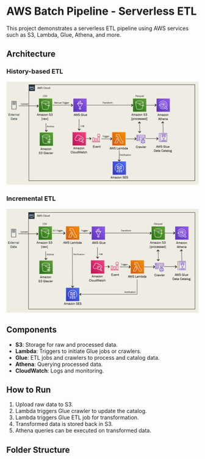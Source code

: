 # AWS Batch Pipeline - Serverless ETL

This project demonstrates a serverless ETL pipeline using AWS services such as S3, Lambda, Glue, Athena, and more.

## Architecture

### History-based ETL
![Architecture History](architecture_history.png)

### Incremental ETL
![Architecture Incremental](architecture_incremental.png)

## Components

- **S3**: Storage for raw and processed data.
- **Lambda**: Triggers to initiate Glue jobs or crawlers.
- **Glue**: ETL jobs and crawlers to process and catalog data.
- **Athena**: Querying processed data.
- **CloudWatch**: Logs and monitoring.

## How to Run

1. Upload raw data to S3.
2. Lambda triggers Glue crawler to update the catalog.
3. Lambda triggers Glue ETL job for transformation.
4. Transformed data is stored back in S3.
5. Athena queries can be executed on transformed data.

## Folder Structure

